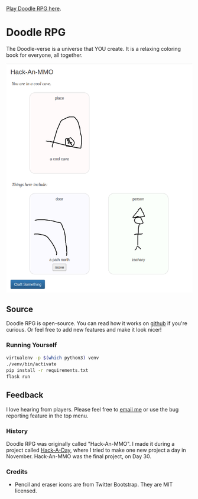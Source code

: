 [Play Doodle RPG here](https://tilde.za3k.com/doodlerpg).

# Doodle RPG

The Doodle-verse is a universe that YOU create. It is a relaxing coloring book for everyone, all together.

[![Screenshot](screenshot.png)](https://tilde.za3k.com/doodlerpg)

## Source
Doodle RPG is open-source. You can read how it works on [github](https://github.com/za3k/doodlerpg) if you're curious. Or feel free to add new features and make it look nicer!

### Running Yourself
```bash
virtualenv -p $(which python3) venv 
./venv/bin/activate      
pip install -r requirements.txt
flask run
```

## Feedback
I love hearing from players. Please feel free to [email me](https://za3k.com) or use the bug reporting feature in the top menu.

### History
Doodle RPG was originally called "Hack-An-MMO". I made it during a project called [Hack-A-Day](https://za3k.com/hackaday), where I tried to make one new project a day in November. Hack-An-MMO was the final project, on Day 30.

### Credits
- Pencil and eraser icons are from Twitter Bootstrap. They are MIT licensed.
